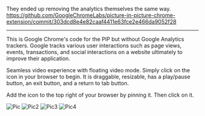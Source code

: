They ended up removing the analytics themselves the same way. https://github.com/GoogleChromeLabs/picture-in-picture-chrome-extension/commit/303dcd8e4e82caaf4411e63fce2e466da9052f28

---
This is Google Chrome's code for the PIP but without Google Analytics trackers. Google tracks various user interactions such as page views, events, transactions, and social interactions on a website ultimately to improve their application.

Seamless video experience with floating video mode. Simply click on the icon in your browser to begin. It is draggable, resizable, has a play/pause button, an exit button, and a return to tab button. 

Add the icon to the top right of your browser by pinning it. Then click on it.

![Pic](https://github.com/jacobluanjohnston/Picture-in-Picture-Mode-Chrome-Extension/blob/master/howto/How%20To%201.png)
![Pic2](https://github.com/jacobluanjohnston/Picture-in-Picture-Mode-Chrome-Extension/blob/master/howto/How%20To%202.png)
![Pic3](https://github.com/jacobluanjohnston/Picture-in-Picture-Mode-for-Google-Chrome/blob/master/howto/How%20To%204.png)
![Pic4](https://github.com/jacobluanjohnston/Picture-in-Picture-Mode-Chrome-Extension/blob/master/howto/How%20To%203.png)
